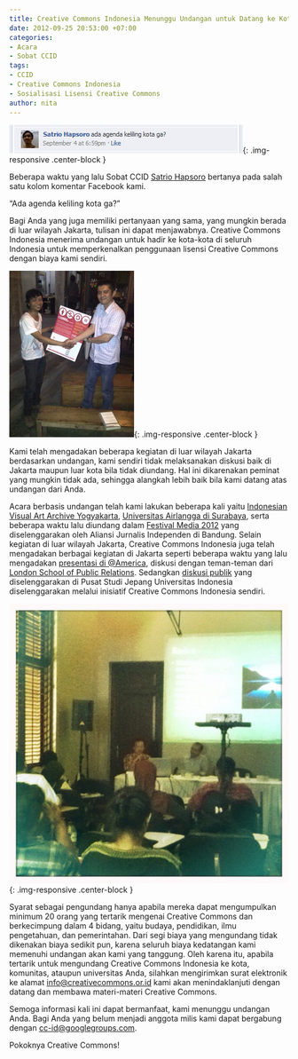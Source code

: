 ```yaml
---
title: Creative Commons Indonesia Menunggu Undangan untuk Datang ke Kota Kamu
date: 2012-09-25 20:53:00 +07:00
categories:
- Acara
- Sobat CCID
tags:
- CCID
- Creative Commons Indonesia
- Sosialisasi Lisensi Creative Commons
author: nita
---
```


![comment-sahabat-cc.jpg](/uploads/comment-sahabat-cc.jpg){: .img-responsive .center-block }

Beberapa waktu yang lalu Sobat CCID [Satrio Hapsoro](http://www.facebook.com/biangkerok) bertanya pada salah satu kolom komentar Facebook kami.

“Ada agenda keliling kota ga?”

Bagi Anda yang juga memiliki pertanyaan yang sama, yang mungkin berada di luar wilayah Jakarta, tulisan ini dapat menjawabnya. Creative Commons Indonesia menerima undangan untuk hadir ke kota-kota di seluruh Indonesia untuk memperkenalkan penggunaan lisensi Creative Commons dengan biaya kami sendiri.

![Agustus-31-2012-Presentasi-Indonesian-Visual-Art-Archive-04-225x300.jpg](/uploads/Agustus-31-2012-Presentasi-Indonesian-Visual-Art-Archive-04-225x300.jpg){: .img-responsive .center-block }

Kami telah mengadakan beberapa kegiatan di luar wilayah Jakarta berdasarkan undangan, kami sendiri tidak melaksanakan diskusi baik di Jakarta maupun luar kota bila tidak diundang. Hal ini dikarenakan peminat yang mungkin tidak ada, sehingga alangkah lebih baik bila kami datang atas undangan dari Anda.

Acara berbasis undangan telah kami lakukan beberapa kali yaitu [Indonesian Visual Art Archive Yogyakarta](https://ccid.siteleaf.net/berita/acara/2012/09/21/diskusi-teks-terjemahan-lisensi-creative-commons-di-indonesian-visual-art-archive-yogyakarta.html), [Universitas Airlangga di Surabaya](https://ccid.siteleaf.net/berita/acara/2012/08/27/diskusi-teks-terjemahan-lisensi-creative-commons-di-perpustakaan-universitas-airlangga-surabaya.html), serta beberapa waktu lalu diundang dalam [Festival Media 2012](http://festival.ajiindonesia.or.id/?page_id=22) yang diselenggarakan oleh Aliansi Jurnalis Independen di Bandung. Selain kegiatan di luar wilayah Jakarta, Creative Commons Indonesia juga telah mengadakan berbagai kegiatan di Jakarta seperti beberapa waktu yang lalu mengadakan [presentasi di @America](https://ccid.siteleaf.net/berita/acara/2012/08/01/presentasi-creative-commons-indonesia-bersama-wikimedia-indonesia-di-at-america-28-juli-2012.html), diskusi dengan teman-teman dari [London School of Public Relations](https://ccid.siteleaf.net/berita/acara/2012/08/14/diskusi-teks-terjemahan-lisensi-creative-commons-di-london-school-of-public-relations.html). Sedangkan [diskusi publik](https://ccid.siteleaf.net/berita/acara/2012/07/17/diskusi-publik-creative-commons-indonesia-7-juli-2012.html) yang diselenggarakan di Pusat Studi Jepang Universitas Indonesia diselenggarakan melalui inisiatif Creative Commons Indonesia sendiri.

![Festivalmedia-Aji.jpg](/uploads/Festivalmedia-Aji.jpg){: .img-responsive .center-block }

Syarat sebagai pengundang hanya apabila mereka dapat mengumpulkan minimum 20 orang yang tertarik mengenai Creative Commons dan berkecimpung dalam 4 bidang, yaitu budaya, pendidikan, ilmu pengetahuan, dan pemerintahan. Dari segi biaya yang mengundang tidak dikenakan biaya sedikit pun, karena seluruh biaya kedatangan kami memenuhi undangan akan kami yang tanggung. Oleh karena itu, apabila tertarik untuk mengundang Creative Commons Indonesia ke kota, komunitas, ataupun universitas Anda, silahkan mengirimkan surat elektronik ke alamat [info@creativecommons.or.id](mailto:info@creativecommons.or.id) kami akan menindaklanjuti dengan datang dan membawa materi-materi Creative Commons.

Semoga informasi kali ini dapat bermanfaat, kami menunggu undangan Anda. Bagi  Anda yang belum menjadi anggota milis kami dapat bergabung dengan [cc-id@googlegroups.com](mailto:cc-id@googlegroups.com).

Pokoknya Creative Commons!